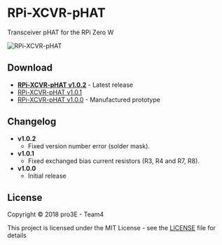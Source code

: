 # RPi-XCVR-pHAT
Transceiver pHAT for the RPi Zero W

![RPi-XCVR-pHAT](https://user-images.githubusercontent.com/30117490/52364254-10887880-2a45-11e9-8f71-d6632dca080f.png "RPi-XCVR-pHAT")

## Download

* [**RPi-XCVR-pHAT v1.0.2**](https://github.com/MuellerDominik/RPi-XCVR-pHAT/releases/download/v1.0.2/RPi-XCVR-pHAT_v1_0_2.zip "RPi-XCVR-pHAT v1.0.2") - Latest release
* [RPi-XCVR-pHAT v1.0.1](https://github.com/MuellerDominik/RPi-XCVR-pHAT/releases/download/v1.0.1/RPi-XCVR-pHAT_v1_0_1.zip "RPi-XCVR-pHAT v1.0.1")
* [RPi-XCVR-pHAT v1.0.0](https://github.com/MuellerDominik/RPi-XCVR-pHAT/releases/download/v1.0.0/RPi-XCVR-pHAT_v1_0_0.zip "RPi-XCVR-pHAT v1.0.0") - Manufactured prototype

## Changelog

* **v1.0.2**
  * Fixed version number error (solder mask).
* **v1.0.1**
  * Fixed exchanged bias current resistors (R3, R4 and R7, R8).
* **v1.0.0**
  * Initial release

## License

Copyright &copy; 2018 pro3E - Team4

This project is licensed under the MIT License - see the [LICENSE](LICENSE "LICENSE") file for details
